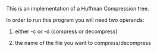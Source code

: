 This is an implementation of a Huffman Compression tree.

In order to run this program you will need two operands:

1. either -c or -d (compress or decompress)

2. the name of the file you want to compress/decompress